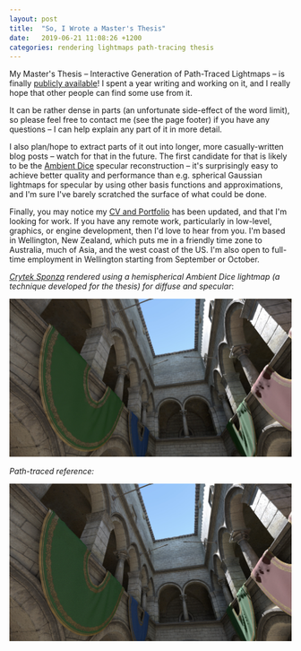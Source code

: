 ```yaml
---
layout: post
title:  "So, I Wrote a Master's Thesis"
date:   2019-06-21 11:08:26 +1200
categories: rendering lightmaps path-tracing thesis
---
```


My Master's Thesis – Interactive Generation of Path-Traced Lightmaps – is finally [publicly available](/thesis)! I spent a year writing and working on it, and I really hope that other people can find some use from it. 

It can be rather dense in parts (an unfortunate side-effect of the word limit), so please feel free to contact me (see the page footer) if you have any questions – I can help explain any part of it in more detail.

I also plan/hope to extract parts of it out into longer, more casually-written blog posts – watch for that in the future. The first candidate for that is likely to be the [Ambient Dice](https://www.activision.com/cdn/research/ambient_dice_web.pdf) specular reconstruction – it's surprisingly easy to achieve better quality and performance than e.g. spherical Gaussian lightmaps for specular by using other basis functions and approximations, and I'm sure I've barely scratched the surface of what could be done.

Finally, you may notice my [CV and Portfolio](/portfolio.md) has been updated, and that I'm looking for work. If you have any remote work, particularly in low-level, graphics, or engine development, then I'd love to hear from you. I'm based in Wellington, New Zealand, which puts me in a friendly time zone to Australia, much of Asia, and the west coast of the US. I'm also open to full-time employment in Wellington starting from September or October.

*[Crytek Sponza](https://www.cryengine.com/marketplace/sponza-sample-scene) rendered using a hemispherical Ambient Dice lightmap (a technique developed for the thesis) for diffuse and specular*:

![Sponza rendered using a hemispherical Ambient Dice lightmap for diffuse and specular](/assets/thesis/Sponza-LookingUp-AmbientDiceHemi.jpg)

*Path-traced reference:*

![Sponza rendered from the same perspective by a path tracer](/assets/thesis/Sponza-LookingUp-PathTracedReference.jpg)